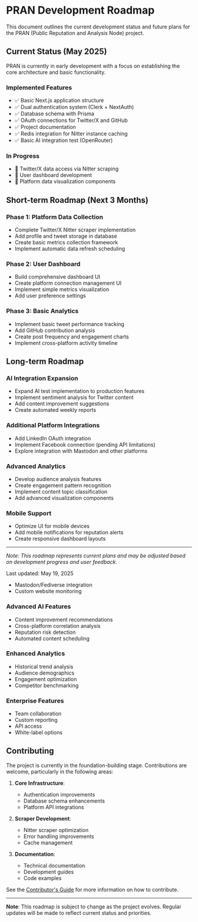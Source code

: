 # PRAN Development Roadmap

This document outlines the current development status and future plans for the PRAN (Public Reputation and Analysis Node) project.

## Current Status (May 2025)

PRAN is currently in early development with a focus on establishing the core architecture and basic functionality.

### Implemented Features

- ✅ Basic Next.js application structure
- ✅ Dual authentication system (Clerk + NextAuth)
- ✅ Database schema with Prisma
- ✅ OAuth connections for Twitter/X and GitHub
- ✅ Project documentation
- ✅ Redis integration for Nitter instance caching
- ✅ Basic AI integration test (OpenRouter)

### In Progress

- 🔄 Twitter/X data access via Nitter scraping
- 🔄 User dashboard development
- 🔄 Platform data visualization components

## Short-term Roadmap (Next 3 Months)

### Phase 1: Platform Data Collection 

- Complete Twitter/X Nitter scraper implementation
- Add profile and tweet storage in database
- Create basic metrics collection framework
- Implement automatic data refresh scheduling

### Phase 2: User Dashboard 

- Build comprehensive dashboard UI
- Create platform connection management UI
- Implement simple metrics visualization
- Add user preference settings

### Phase 3: Basic Analytics

- Implement basic tweet performance tracking
- Add GitHub contribution analysis
- Create post frequency and engagement charts
- Implement cross-platform activity timeline

## Long-term Roadmap 

### AI Integration Expansion

- Expand AI test implementation to production features
- Implement sentiment analysis for Twitter content
- Add content improvement suggestions
- Create automated weekly reports

### Additional Platform Integrations

- Add LinkedIn OAuth integration
- Implement Facebook connection (pending API limitations)
- Explore integration with Mastodon and other platforms

### Advanced Analytics

- Develop audience analysis features
- Create engagement pattern recognition
- Implement content topic classification
- Add advanced visualization components

### Mobile Support

- Optimize UI for mobile devices
- Add mobile notifications for reputation alerts
- Create responsive dashboard layouts

---

*Note: This roadmap represents current plans and may be adjusted based on development progress and user feedback.*

Last updated: May 19, 2025
- Mastodon/Fediverse integration
- Custom website monitoring

### Advanced AI Features

- Content improvement recommendations
- Cross-platform correlation analysis
- Reputation risk detection
- Automated content scheduling

### Enhanced Analytics

- Historical trend analysis
- Audience demographics
- Engagement optimization
- Competitor benchmarking

### Enterprise Features

- Team collaboration
- Custom reporting
- API access
- White-label options

## Contributing

The project is currently in the foundation-building stage. Contributions are welcome, particularly in the following areas:

1. **Core Infrastructure**:
   - Authentication improvements
   - Database schema enhancements
   - Platform API integrations

2. **Scraper Development**:
   - Nitter scraper optimization
   - Error handling improvements
   - Cache management

3. **Documentation**:
   - Technical documentation
   - Development guides
   - Code examples

See the [Contributor's Guide](./contributors-guide.md) for more information on how to contribute.

---

**Note**: This roadmap is subject to change as the project evolves. Regular updates will be made to reflect current status and priorities.
